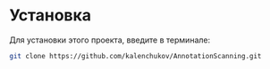 # Установка
Для установки этого проекта, введите в терминале:

```bash
git clone https://github.com/kalenchukov/AnnotationScanning.git
```
